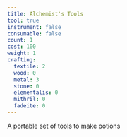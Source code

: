 ```yaml
---
title: Alchemist's Tools
tool: true
instrument: false
consumable: false
count: 1
cost: 100
weight: 1
crafting:
  textile: 2
  wood: 0
  metal: 3
  stone: 0
  elementalis: 0
  mithril: 0
  fadeite: 0
---
```


A portable set of tools to make potions

